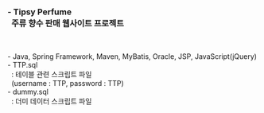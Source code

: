 <h3>
- Tipsy Perfume
  <br>
&nbsp;&nbsp;주류 향수 판매 웹사이트 프로젝트
  <br>
</h3>

<br>

<p>
- Java, Spring Framework, Maven, MyBatis, Oracle, JSP, JavaScript(jQuery)
  <br>
- TTP.sql
  <br>
&nbsp;&nbsp;: 테이블 관련 스크립트 파일
  <br>
&nbsp;&nbsp;(username : TTP, password : TTP)
  <br>
- dummy.sql<br>
&nbsp;&nbsp;: 더미 데이터 스크립트 파일
  <br>
</p>
